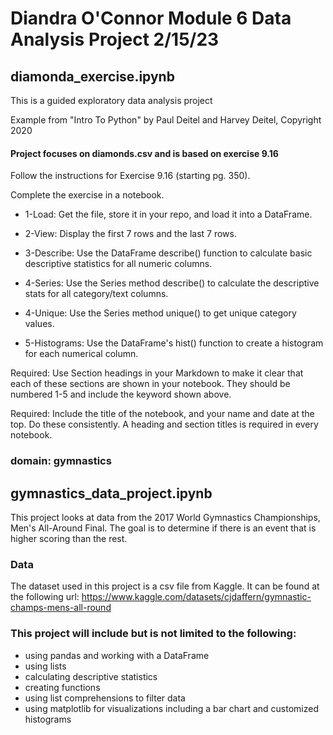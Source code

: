 # Diandra O'Connor Module 6 Data Analysis Project 2/15/23





## diamonda_exercise.ipynb
This is a guided exploratory data analysis project 

Example from "Intro To Python" by Paul Deitel and Harvey Deitel, Copyright 2020

#### Project focuses on diamonds.csv and is based on exercise 9.16

Follow the instructions for Exercise 9.16 (starting pg. 350).

Complete the exercise in a notebook. 

* 1-Load: Get the file, store it in your repo, and load it into a DataFrame. 

* 2-View: Display the first 7 rows and the last 7 rows.

* 3-Describe: Use the DataFrame describe() function to calculate basic descriptive statistics for all numeric columns. 

* 4-Series: Use the Series method describe() to calculate the descriptive stats for all category/text columns.

* 4-Unique: Use the Series method unique() to get unique category values. 

* 5-Histograms: Use the DataFrame's hist() function to create a histogram for each numerical column.

Required: Use Section headings in your Markdown to make it clear that each of these sections are shown in your notebook. They should be numbered 1-5 and include the keyword shown above.

Required: Include the title of the notebook, and your name and date at the top.
Do these consistently. A heading and section titles is required in every notebook. 








### domain: gymnastics

## gymnastics_data_project.ipynb
This project looks at data from the 2017 World Gymnastics Championships, Men's All-Around Final.
The goal is to determine if there is an event that is higher scoring than the rest.

### Data
The dataset used in this project is a csv file from Kaggle. It can be found at the following url: 
https://www.kaggle.com/datasets/cjdaffern/gymnastic-champs-mens-all-round

### This project will include but is not limited to the following:
* using pandas and working with a DataFrame 
* using lists 
* calculating descriptive statistics 
* creating functions 
* using list comprehensions to filter data 
* using matplotlib for visualizations including a bar chart and customized histograms
